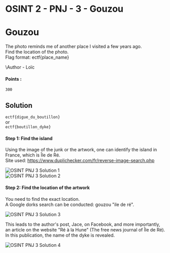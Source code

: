 ﻿# OSINT 2 - PNJ - 3 - Gouzou

# Gouzou
The photo reminds me of another place I visited a few years ago.  
Find the location of the photo.  
Flag format: ectf{place_name}

\Author - Loïc

#### Points :
`300`

## Solution

`ectf{digue_du_boutillon}`  
or  
`ectf{boutillon_dyke}`


#### Step 1: Find the island
Using the image of the junk or the artwork, one can identify the island in France, which is Île de Ré.  
Site used: https://www.duplichecker.com/fr/reverse-image-search.php

![OSINT PNJ 3 Solution 1](OSINT_2_-3-Gouzou_solution_1.png)  
![OSINT PNJ 3 Solution 2](OSINT_2_-3-Gouzou_solution_2.png)  

#### Step 2: Find the location of the artwork
You need to find the exact location.  
A Google dorks search can be conducted: gouzou "ile de ré".  

![OSINT PNJ 3 Solution 3](OSINT_2_-3-Gouzou_solution_3.png)  

This leads to the author's post, Jace, on Facebook, and more importantly, an article on the website "Ré à la Hune" (The free news journal of Île de Ré).  
In this publication, the name of the dyke is revealed.  

![OSINT PNJ 3 Solution 4](OSINT_2_-3-Gouzou_solution_4.png) 
